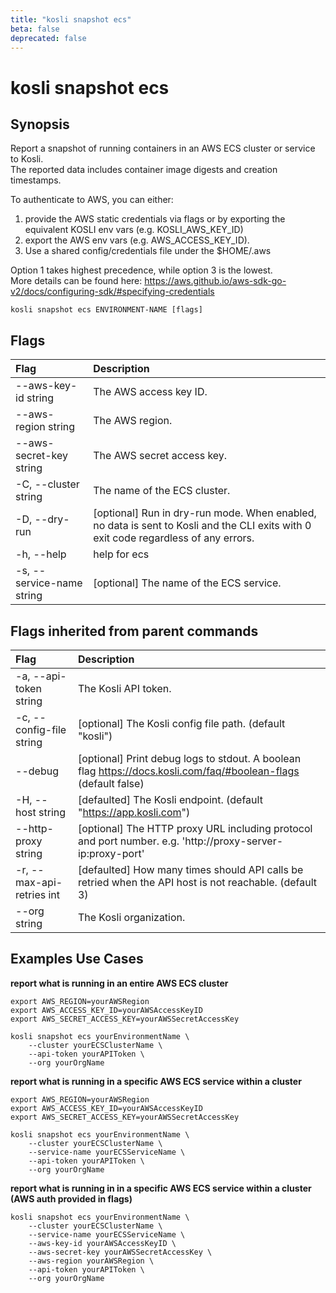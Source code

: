 ```yaml
---
title: "kosli snapshot ecs"
beta: false
deprecated: false
---
```


# kosli snapshot ecs

## Synopsis

Report a snapshot of running containers in an AWS ECS cluster or service to Kosli.  
The reported data includes container image digests and creation timestamps.

To authenticate to AWS, you can either:  
  1) provide the AWS static credentials via flags or by exporting the equivalent KOSLI env vars (e.g. KOSLI_AWS_KEY_ID)  
  2) export the AWS env vars (e.g. AWS_ACCESS_KEY_ID).  
  3) Use a shared config/credentials file under the $HOME/.aws  
  
Option 1 takes highest precedence, while option 3 is the lowest.  
More details can be found here: https://aws.github.io/aws-sdk-go-v2/docs/configuring-sdk/#specifying-credentials
	

```shell
kosli snapshot ecs ENVIRONMENT-NAME [flags]
```

## Flags
| Flag | Description |
| :--- | :--- |
|        --aws-key-id string  |  The AWS access key ID.  |
|        --aws-region string  |  The AWS region.  |
|        --aws-secret-key string  |  The AWS secret access key.  |
|    -C, --cluster string  |  The name of the ECS cluster.  |
|    -D, --dry-run  |  [optional] Run in dry-run mode. When enabled, no data is sent to Kosli and the CLI exits with 0 exit code regardless of any errors.  |
|    -h, --help  |  help for ecs  |
|    -s, --service-name string  |  [optional] The name of the ECS service.  |


## Flags inherited from parent commands
| Flag | Description |
| :--- | :--- |
|    -a, --api-token string  |  The Kosli API token.  |
|    -c, --config-file string  |  [optional] The Kosli config file path. (default "kosli")  |
|        --debug  |  [optional] Print debug logs to stdout. A boolean flag https://docs.kosli.com/faq/#boolean-flags (default false)  |
|    -H, --host string  |  [defaulted] The Kosli endpoint. (default "https://app.kosli.com")  |
|        --http-proxy string  |  [optional] The HTTP proxy URL including protocol and port number. e.g. 'http://proxy-server-ip:proxy-port'  |
|    -r, --max-api-retries int  |  [defaulted] How many times should API calls be retried when the API host is not reachable. (default 3)  |
|        --org string  |  The Kosli organization.  |


## Examples Use Cases

**report what is running in an entire AWS ECS cluster**

```shell
export AWS_REGION=yourAWSRegion
export AWS_ACCESS_KEY_ID=yourAWSAccessKeyID
export AWS_SECRET_ACCESS_KEY=yourAWSSecretAccessKey

kosli snapshot ecs yourEnvironmentName \
	--cluster yourECSClusterName \
	--api-token yourAPIToken \
	--org yourOrgName

```

**report what is running in a specific AWS ECS service within a cluster**

```shell
export AWS_REGION=yourAWSRegion
export AWS_ACCESS_KEY_ID=yourAWSAccessKeyID
export AWS_SECRET_ACCESS_KEY=yourAWSSecretAccessKey

kosli snapshot ecs yourEnvironmentName \
	--cluster yourECSClusterName \
	--service-name yourECSServiceName \
	--api-token yourAPIToken \
	--org yourOrgName

```

**report what is running in in a specific AWS ECS service within a cluster (AWS auth provided in flags)**

```shell
kosli snapshot ecs yourEnvironmentName \
	--cluster yourECSClusterName \
	--service-name yourECSServiceName \
	--aws-key-id yourAWSAccessKeyID \
	--aws-secret-key yourAWSSecretAccessKey \
	--aws-region yourAWSRegion \
	--api-token yourAPIToken \
	--org yourOrgName
```

